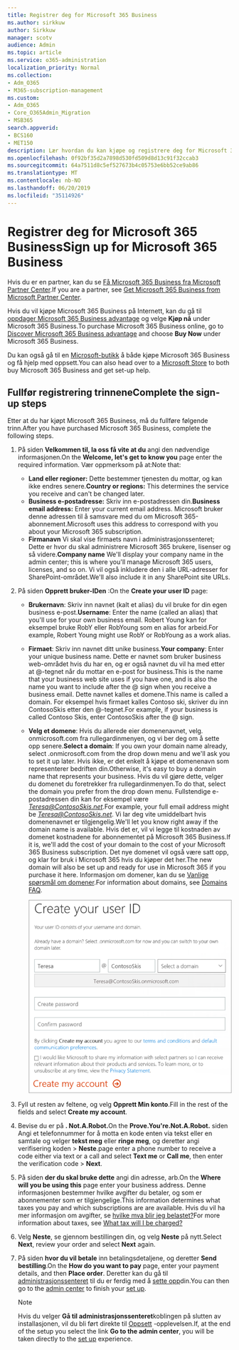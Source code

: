 ```yaml
---
title: Registrer deg for Microsoft 365 Business
ms.author: sirkkuw
author: Sirkkuw
manager: scotv
audience: Admin
ms.topic: article
ms.service: o365-administration
localization_priority: Normal
ms.collection:
- Adm_O365
- M365-subscription-management
ms.custom:
- Adm_O365
- Core_O365Admin_Migration
- MSB365
search.appverid:
- BCS160
- MET150
description: Lær hvordan du kan kjøpe og registrere deg for Microsoft 365 Business.
ms.openlocfilehash: 0f92bf35d2a7898d530fd509d8d13c91f32ccab3
ms.sourcegitcommit: 64a7511d8c5ef527673b4c05753e6bb52ce9ab86
ms.translationtype: MT
ms.contentlocale: nb-NO
ms.lasthandoff: 06/20/2019
ms.locfileid: "35114926"
---
```

# <a name="sign-up-for-microsoft-365-business"></a><span data-ttu-id="c2eec-103">Registrer deg for Microsoft 365 Business</span><span class="sxs-lookup"><span data-stu-id="c2eec-103">Sign up for Microsoft 365 Business</span></span>

<span data-ttu-id="c2eec-104">Hvis du er en partner, kan du se [Få Microsoft 365 Business fra Microsoft Partner Center](get-microsoft-365-business.md#get-microsoft-365-business-from-microsoft-partner-center).</span><span class="sxs-lookup"><span data-stu-id="c2eec-104">If you are a partner, see [Get Microsoft 365 Business from Microsoft Partner Center](get-microsoft-365-business.md#get-microsoft-365-business-from-microsoft-partner-center).</span></span>

<span data-ttu-id="c2eec-105">Hvis du vil kjøpe Microsoft 365 Business på Internett, kan du gå til [oppdager Microsoft 365 Business advantage](https://www.microsoft.com/microsoft-365/business#pmg-cmp-desktop) og velge **Kjøp nå** under Microsoft 365 Business.</span><span class="sxs-lookup"><span data-stu-id="c2eec-105">To purchase Microsoft 365 Business online, go to [Discover Microsoft 365 Business advantage](https://www.microsoft.com/microsoft-365/business#pmg-cmp-desktop) and choose **Buy Now** under Microsoft 365 Business.</span></span>

<span data-ttu-id="c2eec-106">Du kan også gå til en [Microsoft-butikk](https://www.microsoft.com/en-us/store/locations/find-a-store?icid=en-us_UF_FAS) å både kjøpe Microsoft 365 Business og få hjelp med oppsett.</span><span class="sxs-lookup"><span data-stu-id="c2eec-106">You can also head over to a [Microsoft Store](https://www.microsoft.com/en-us/store/locations/find-a-store?icid=en-us_UF_FAS) to both buy Microsoft 365 Business and get set-up help.</span></span>

## <a name="complete-the-sign-up-steps"></a><span data-ttu-id="c2eec-107">Fullfør registrering trinnene</span><span class="sxs-lookup"><span data-stu-id="c2eec-107">Complete the sign-up steps</span></span>

<span data-ttu-id="c2eec-108">Etter at du har kjøpt Microsoft 365 Business, må du fullføre følgende trinn.</span><span class="sxs-lookup"><span data-stu-id="c2eec-108">After you have purchased Microsoft 365 Business, complete the following steps.</span></span>

1. <span data-ttu-id="c2eec-109">På siden **Velkommen til, la oss få vite at du** angi den nødvendige informasjonen.</span><span class="sxs-lookup"><span data-stu-id="c2eec-109">On the **Welcome, let's get to know you** page enter the required information.</span></span> <span data-ttu-id="c2eec-110">Vær oppmerksom på at:</span><span class="sxs-lookup"><span data-stu-id="c2eec-110">Note that:</span></span>
 
    -  <span data-ttu-id="c2eec-111">**Land eller regioner:** Dette bestemmer tjenesten du mottar, og kan ikke endres senere.</span><span class="sxs-lookup"><span data-stu-id="c2eec-111">**Country or regions:** This determines the service you receive and can't be changed later.</span></span>
    - <span data-ttu-id="c2eec-112">**Business e-postadresse:** Skriv inn e-postadressen din.</span><span class="sxs-lookup"><span data-stu-id="c2eec-112">**Business email address:** Enter your current email address.</span></span> <span data-ttu-id="c2eec-113">Microsoft bruker denne adressen til å samsvare med du om Microsoft 365-abonnement.</span><span class="sxs-lookup"><span data-stu-id="c2eec-113">Microsoft uses this address to correspond with you about your Microsoft 365 subscription.</span></span>
    - <span data-ttu-id="c2eec-114">**Firmanavn** Vi skal vise firmaets navn i administrasjonssenteret; Dette er hvor du skal administrere Microsoft 365 brukere, lisenser og så videre.</span><span class="sxs-lookup"><span data-stu-id="c2eec-114">**Company name** We'll display your company name in the admin center; this is where you'll manage Microsoft 365 users, licenses, and so on.</span></span> <span data-ttu-id="c2eec-115">Vi vil også inkludere den i alle URL-adresser for SharePoint-området.</span><span class="sxs-lookup"><span data-stu-id="c2eec-115">We'll also include it in any SharePoint site URLs.</span></span>

2. <span data-ttu-id="c2eec-116">På siden **Opprett bruker-IDen** :</span><span class="sxs-lookup"><span data-stu-id="c2eec-116">On the **Create your user ID** page:</span></span>

    - <span data-ttu-id="c2eec-117">**Brukernavn**: Skriv inn navnet (kalt et alias) du vil bruke for din egen business e-post.</span><span class="sxs-lookup"><span data-stu-id="c2eec-117">**Username**: Enter the name (called an alias) that you'll use for your own business email.</span></span> <span data-ttu-id="c2eec-118">Robert Young kan for eksempel bruke RobY eller RobYoung som en alias for arbeid.</span><span class="sxs-lookup"><span data-stu-id="c2eec-118">For example, Robert Young might use RobY or RobYoung as a work alias.</span></span>
    - <span data-ttu-id="c2eec-119">**Firmaet**: Skriv inn navnet ditt unike business.</span><span class="sxs-lookup"><span data-stu-id="c2eec-119">**Your company**: Enter your unique business name.</span></span> <span data-ttu-id="c2eec-120">Dette er navnet som bruker business web-området hvis du har en, og er også navnet du vil ha med etter at @-tegnet når du mottar en e-post for business.</span><span class="sxs-lookup"><span data-stu-id="c2eec-120">This is the name that your business web site uses if you have one, and is also the name you want to include after the @ sign when you receive a business email.</span></span> <span data-ttu-id="c2eec-121">Dette navnet kalles et domene.</span><span class="sxs-lookup"><span data-stu-id="c2eec-121">This name is called a domain.</span></span> <span data-ttu-id="c2eec-122">For eksempel hvis firmaet kalles Contoso ski, skriver du inn ContosoSkis etter den @-tegnet.</span><span class="sxs-lookup"><span data-stu-id="c2eec-122">For example, if your business is called Contoso Skis, enter ContosoSkis after the @ sign.</span></span>
    - <span data-ttu-id="c2eec-123">**Velg et domene**: Hvis du allerede eier domenenavnet, velg. onmicrosoft.com fra rullegardinmenyen, og vi ber deg om å sette opp senere.</span><span class="sxs-lookup"><span data-stu-id="c2eec-123">**Select a domain**: If you own your domain name already, select .onmicrosoft.com from the drop down menu and we'll ask you to set it up later.</span></span> <span data-ttu-id="c2eec-124">Hvis ikke, er det enkelt å kjøpe et domenenavn som representerer bedriften din.</span><span class="sxs-lookup"><span data-stu-id="c2eec-124">Otherwise, it's easy to buy a domain name that represents your business.</span></span> <span data-ttu-id="c2eec-125">Hvis du vil gjøre dette, velger du domenet du foretrekker fra rullegardinmenyen.</span><span class="sxs-lookup"><span data-stu-id="c2eec-125">To do that, select the domain you prefer from the drop down menu.</span></span> <span data-ttu-id="c2eec-126">Fullstendige e-postadressen din kan for eksempel være *Teresa@ContosoSkis.net*.</span><span class="sxs-lookup"><span data-stu-id="c2eec-126">For example, your full email address might be *Teresa@ContosoSkis.net*.</span></span> <span data-ttu-id="c2eec-127">Vi lar deg vite umiddelbart hvis domenenavnet er tilgjengelig.</span><span class="sxs-lookup"><span data-stu-id="c2eec-127">We'll let you know right away if the domain name is available.</span></span> <span data-ttu-id="c2eec-128">Hvis det er, vil vi legge til kostnaden av domenet kostnadene for abonnementet på Microsoft 365 Business.</span><span class="sxs-lookup"><span data-stu-id="c2eec-128">If it is, we'll add the cost of your domain to the cost of your Microsoft 365 Business subscription.</span></span> <span data-ttu-id="c2eec-129">Det nye domenet vil også være satt opp, og klar for bruk i Microsoft 365 hvis du kjøper det her.</span><span class="sxs-lookup"><span data-stu-id="c2eec-129">The new domain will also be set up and ready for use in Microsoft 365 if you purchase it here.</span></span> <span data-ttu-id="c2eec-130">Informasjon om domener, kan du se [Vanlige spørsmål om domener](https://docs.microsoft.com/office365/admin/setup/domains-faq).</span><span class="sxs-lookup"><span data-stu-id="c2eec-130">For information about domains, see [Domains FAQ](https://docs.microsoft.com/office365/admin/setup/domains-faq).</span></span>
    
        ![Skjermbilde opprette bruker-ID-side.](media/signinuserid.png)

3. <span data-ttu-id="c2eec-132">Fyll ut resten av feltene, og velg **Opprett Min konto**.</span><span class="sxs-lookup"><span data-stu-id="c2eec-132">Fill in the rest of the fields and select **Create my account**.</span></span>
4. <span data-ttu-id="c2eec-133">Bevise du er på **. Not.A.Robot.**</span><span class="sxs-lookup"><span data-stu-id="c2eec-133">On the **Prove.You're.Not.A.Robot.**</span></span> <span data-ttu-id="c2eec-134">siden Angi et telefonnummer for å motta en kode enten via tekst eller en samtale og velger **tekst meg** eller **ringe meg**, og deretter angi verifisering koden \> **Neste**.</span><span class="sxs-lookup"><span data-stu-id="c2eec-134">page enter a phone number to receive a code either via text or a call and select **Text me** or **Call me**, then enter the verification code \> **Next**.</span></span>
5. <span data-ttu-id="c2eec-135">På siden **der du skal bruke dette** angi din adresse, arb.</span><span class="sxs-lookup"><span data-stu-id="c2eec-135">On the **Where will you be using this** page enter your business address.</span></span> <span data-ttu-id="c2eec-136">Denne informasjonen bestemmer hvilke avgifter du betaler, og som er abonnementer som er tilgjengelige.</span><span class="sxs-lookup"><span data-stu-id="c2eec-136">This information determines what taxes you pay and which subscriptions are are available.</span></span> <span data-ttu-id="c2eec-137">Hvis du vil ha mer informasjon om avgifter, se [hvilke mva blir jeg belastet?](https://docs.microsoft.com/office365/admin/subscriptions-and-billing/what-tax-will-i-be-charged?view=o365-worldwide)</span><span class="sxs-lookup"><span data-stu-id="c2eec-137">For more information about taxes, see [What tax will I be charged?](https://docs.microsoft.com/office365/admin/subscriptions-and-billing/what-tax-will-i-be-charged?view=o365-worldwide)</span></span> 
1. <span data-ttu-id="c2eec-138">Velg **Neste**, se gjennom bestillingen din, og velg **Neste** på nytt.</span><span class="sxs-lookup"><span data-stu-id="c2eec-138">Select **Next**, review your order and select **Next** again.</span></span>
1. <span data-ttu-id="c2eec-139">På siden **hvor du vil betale** inn betalingsdetaljene, og deretter **Send bestilling**.</span><span class="sxs-lookup"><span data-stu-id="c2eec-139">On the **How do you want to pay** page, enter your payment details, and then **Place order**.</span></span>
    <span data-ttu-id="c2eec-140">Deretter kan du gå til [administrasjonssenteret](https://docs.microsoft.com/en-us/office365/admin/subscriptions-and-billing/what-tax-will-i-be-charged?view=o365-worldwide) til du er ferdig med å [sette opp](set-up.md)din.</span><span class="sxs-lookup"><span data-stu-id="c2eec-140">You can then go to the [admin center](https://docs.microsoft.com/en-us/office365/admin/subscriptions-and-billing/what-tax-will-i-be-charged?view=o365-worldwide) to finish your [set up](set-up.md).</span></span>

    > [!NOTE]
    > <span data-ttu-id="c2eec-141">Hvis du velger **Gå til administrasjonssenteret**koblingen på slutten av installasjonen, vil du bli ført direkte til [Oppsett](set-up.md) -opplevelsen.</span><span class="sxs-lookup"><span data-stu-id="c2eec-141">If, at the end of the setup you select the link **Go to the admin center**, you will be taken directly to the [set up](set-up.md) experience.</span></span>